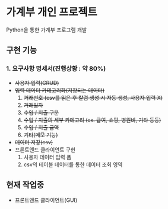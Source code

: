 # 가계부 개인 프로젝트

Python을 통한 가계부 프로그램 개발

## 구현 기능
### 1. 요구사항 명세서(진행상황 : 약 80%)
- ~~사용자 입력(CRUD)~~
- ~~입력 데이터 카테고리화(저장되는 데이터)~~
    1. ~~거래번호 (csv를 읽은 후 칼럼 생성 시 자동 생성, 사용자 입력 X)~~ 
    2. ~~거래일자~~
    3. ~~수입 / 지출 구분~~
    4. ~~수입 / 지출의 세부 카테고리 (ex. 급여, 쇼핑, 병원비, 기타 등등)~~
    5. ~~수입 / 지출 금액~~
    6. ~~기타(메모 기능)~~
- ~~데이터 저장(csv)~~
- 프론트엔드 클라이언트 구현
    1. 사용자 데이터 입력 폼
    2. csv의 테이블 데이터를 통한 데이터 조회 영역

## 현재 작업중
- 프론트엔드 클라이언트(GUI)
